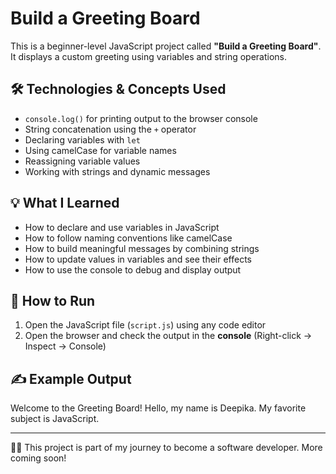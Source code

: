 # Build a Greeting Board

This is a beginner-level JavaScript project called **"Build a Greeting Board"**. It displays a custom greeting using variables and string operations.

## 🛠 Technologies & Concepts Used
- `console.log()` for printing output to the browser console
- String concatenation using the `+` operator
- Declaring variables with `let`
- Using camelCase for variable names
- Reassigning variable values
- Working with strings and dynamic messages

## 💡 What I Learned
- How to declare and use variables in JavaScript
- How to follow naming conventions like camelCase
- How to build meaningful messages by combining strings
- How to update values in variables and see their effects
- How to use the console to debug and display output

## 📁 How to Run
1. Open the JavaScript file (`script.js`) using any code editor
2. Open the browser and check the output in the **console** (Right-click → Inspect → Console)

## ✍️ Example Output
Welcome to the Greeting Board!
Hello, my name is Deepika.
My favorite subject is JavaScript.



---

👩‍💻 This project is part of my journey to become a software developer. More coming soon!
